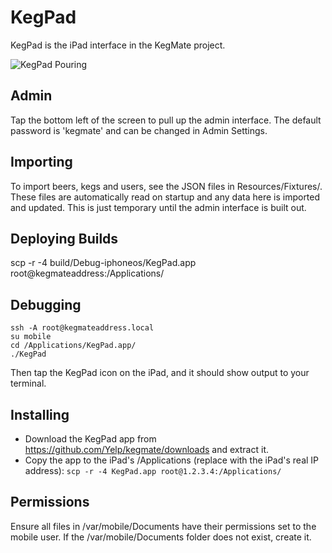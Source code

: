 
# KegPad

KegPad is the iPad interface in the KegMate project.

![KegPad Pouring](http://img.skitch.com/20100929-knpqqtri6qry79ci9judd27ph4.jpg)

## Admin

Tap the bottom left of the screen to pull up the admin interface. The default password is 'kegmate' and can be changed in Admin Settings.

## Importing

To import beers, kegs and users, see the JSON files in Resources/Fixtures/. These files are automatically read on startup and any data here is imported and updated. This is just temporary until the admin interface is built out.

## Deploying Builds

scp -r -4 build/Debug-iphoneos/KegPad.app root@kegmateaddress:/Applications/

## Debugging

    ssh -A root@kegmateaddress.local
    su mobile
    cd /Applications/KegPad.app/
    ./KegPad

Then tap the KegPad icon on the iPad, and it should show output to your terminal.

## Installing

- Download the KegPad app from https://github.com/Yelp/kegmate/downloads and extract it.
- Copy the app to the iPad's /Applications (replace with the iPad's real IP address): `scp -r -4 KegPad.app root@1.2.3.4:/Applications/`

## Permissions

Ensure all files in /var/mobile/Documents have their permissions set to the mobile user. If the /var/mobile/Documents folder does not exist, create it.
